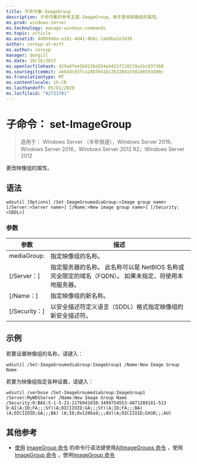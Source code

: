 ```yaml
---
title: 子命令集-ImageGroup
description: 子命令集的参考主题-ImageGroup，用于更改映像组的属性。
ms.prod: windows-server
ms.technology: manage-windows-commands
ms.topic: article
ms.assetid: 4d86946a-e261-4d41-8b0c-1ab0ba2e3430
author: coreyp-at-msft
ms.author: coreyp
manager: dongill
ms.date: 10/16/2017
ms.openlocfilehash: 429a8fee5b0236d264eb421f110219a1bc037368
ms.sourcegitcommit: ab64dc83fca28039416c26226815502d0193500c
ms.translationtype: MT
ms.contentlocale: zh-CN
ms.lasthandoff: 05/01/2020
ms.locfileid: "82721701"
---
```

# <a name="subcommand-set-imagegroup"></a>子命令： set-ImageGroup

> 适用于： Windows Server （半年频道），Windows Server 2019，Windows Server 2016，Windows Server 2012 R2，Windows Server 2012

更改映像组的属性。

## <a name="syntax"></a>语法
```
wdsutil [Options] /Set-ImageGroumediaGroup:<Image group name> [/Server:<Server name>] [/Name:<New image group name>] [/Security:<SDDL>]
```
### <a name="parameters"></a>参数
|参数|描述|
|-------|--------|
mediaGroup:<Image group name>|指定映像组的名称。|
|[/Server：<Server name>]|指定服务器的名称。 此名称可以是 NetBIOS 名称或完全限定的域名（FQDN）。 如果未指定，将使用本地服务器。|
|[/Name：<New image group name>]|指定映像组的新名称。|
|[/Security：<SDDL>]|以安全描述符定义语言（SDDL）格式指定映像组的新安全描述符。|
## <a name="examples"></a>示例
若要设置映像组的名称，请键入：
```
wdsutil /Set-ImageGroumediaGroup:ImageGroup1 /Name:New Image Group Name
```
若要为映像组指定各种设置，请键入：
```
wdsutil /verbose /Set-ImageGroumediaGroup:ImageGroup1 /Server:MyWDSServer /Name:New Image Group Name 
/Security:O:BAG:S-1-5-21-2176941838-3499754553-4071289181-513 D:AI(A;ID;FA;;;SY)(A;OICIIOID;GA;;;SY)(A;ID;FA;;;BA)(A;OICIIOID;GA;;;BA) (A;ID;0x1200a9;;;AU)(A;OICIIOID;GXGR;;;AU)
```
## <a name="additional-references"></a>其他参考
- [使用](command-line-syntax-key.md)
[ImageGroup 命令](using-the-add-imagegroup-command.md)
的命令行语法键使用[AllImageGroups 命令](using-the-get-allimagegroups-command.md)
，使用[ImageGroup 命令](using-the-get-imagegroup-command.md)
，使用[ImageGroup 命令](using-the-remove-imagegroup-command.md)
